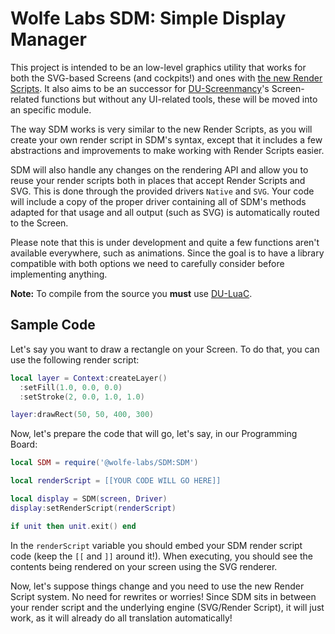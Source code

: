 # Wolfe Labs SDM: Simple Display Manager

This project is intended to be an low-level graphics utility that works for both the SVG-based Screens (and cockpits!) and ones with [the new Render Scripts](https://board.dualthegame.com/index.php?/topic/22643-lua-screen-units-api-and-instructions/). It also aims to be an successor for [DU-Screenmancy](https://github.com/wolfe-labs/DU-Screenmancy)'s Screen-related functions but without any UI-related tools, these will be moved into an specific module.

The way SDM works is very similar to the new Render Scripts, as you will create your own render script in SDM's syntax, except that it includes a few abstractions and improvements to make working with Render Scripts easier.

SDM will also handle any changes on the rendering API and allow you to reuse your render scripts both in places that accept Render Scripts and SVG. This is done through the provided drivers `Native` and `SVG`.
Your code will include a copy of the proper driver containing all of SDM's methods adapted for that usage and all output (such as SVG) is automatically routed to the Screen.

Please note that this is under development and quite a few functions aren't available everywhere, such as animations. Since the goal is to have a library compatible with both options we need to carefully consider before implementing anything.

**Note:** To compile from the source you **must** use [DU-LuaC](https://github.com/wolfe-labs/DU-LuaC).

## Sample Code

Let's say you want to draw a rectangle on your Screen. To do that, you can use the following render script:

```lua
local layer = Context:createLayer()
  :setFill(1.0, 0.0, 0.0)
  :setStroke(2, 0.0, 1.0, 1.0)

layer:drawRect(50, 50, 400, 300)
```

Now, let's prepare the code that will go, let's say, in our Programming Board:

```lua
local SDM = require('@wolfe-labs/SDM:SDM')

local renderScript = [[YOUR CODE WILL GO HERE]]

local display = SDM(screen, Driver)
display:setRenderScript(renderScript)

if unit then unit.exit() end
```

In the `renderScript` variable you should embed your SDM render script code (keep the `[[` and `]]` around it!). When executing, you should see the contents being rendered on your screen using the SVG renderer.

Now, let's suppose things change and you need to use the new Render Script system. No need for rewrites or worries! Since SDM sits in between your render script and the underlying engine (SVG/Render Script), it will just work, as it will already do all translation automatically!
